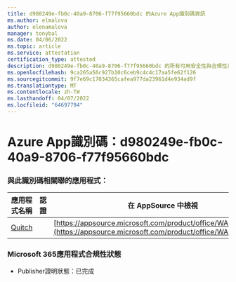 ```yaml
---
title: d980249e-fb0c-40a9-8706-f77f95660bdc 的Azure App識別碼資訊
ms.author: elmalova
author: elenamalova
manager: tonybal
ms.date: 04/06/2022
ms.topic: article
ms.service: attestation
certification_type: attested
description: d980249e-fb0c-40a9-8706-f77f95660bdc 的所有可用安全性與合規性資訊。
ms.openlocfilehash: 9ca265a56c927b10c6ceb9c4c4c17aa5fe62f126
ms.sourcegitcommit: 9f7e69c17034365cafea977da23961d4e934ad9f
ms.translationtype: MT
ms.contentlocale: zh-TW
ms.lasthandoff: 04/07/2022
ms.locfileid: "64697794"
---
```

# <a name="azure-app-id-d980249e-fb0c-40a9-8706-f77f95660bdc"></a>Azure App識別碼：d980249e-fb0c-40a9-8706-f77f95660bdc


### <a name="apps-associated-with-this-id"></a>與此識別碼相關聯的應用程式：
| **應用程式名稱** | **認證** | **在 AppSource 中檢視** |
|--------------|---------------|-----------------------|
| [Quitch](../forward/WA200003683.md) |  | [https://appsource.microsoft.com/product/office/WA200003683](https://appsource.microsoft.com/product/office/WA200003683) |

### <a name="microsoft-365-app-compliance-status"></a>Microsoft 365應用程式合規性狀態
- Publisher證明狀態：已完成
